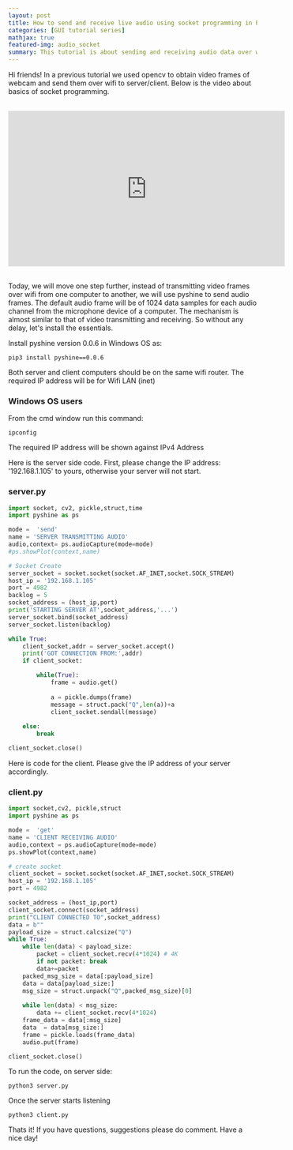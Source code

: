 ```yaml
---
layout: post
title: How to send and receive live audio using socket programming in Python
categories: [GUI tutorial series]
mathjax: true
featured-img: audio_socket
summary: This tutorial is about sending and receiving audio data over wifi between server and client.
---
```

Hi friends! In a previous tutorial we used opencv to obtain video frames of webcam and send them over wifi to server/client. Below is the video about basics of socket 
programming.

<br>
<div align="center">
<iframe width="560" height="315" src="https://www.youtube.com/embed/7-O7yeO3hNQ" frameborder="0" allow="accelerometer; autoplay; clipboard-write; encrypted-media; gyroscope; picture-in-picture" allowfullscreen>
</iframe>
</div>
<br>

Today, we will move one step further, instead of transmitting video frames over wifi from one computer to another, we will use pyshine to send audio frames. The
default audio frame will be of 1024 data samples for each audio channel from the microphone device of a computer. The mechanism is almost similar to that of video 
transmitting and receiving. So without any delay, let's install the essentials.

Install pyshine version 0.0.6 in Windows OS as:

```
pip3 install pyshine==0.0.6
```

Both server and client computers should be on the same wifi router. The required IP address will be for Wifi LAN (inet)

### Windows OS users

From the cmd window run this command:

```
ipconfig
```

The required IP address will be shown against IPv4 Address

Here is the server side code. First, please change the IP address: '192.168.1.105' to yours, otherwise your server will not start.


### server.py

```python
import socket, cv2, pickle,struct,time
import pyshine as ps

mode =  'send'
name = 'SERVER TRANSMITTING AUDIO'
audio,context= ps.audioCapture(mode=mode)
#ps.showPlot(context,name)

# Socket Create
server_socket = socket.socket(socket.AF_INET,socket.SOCK_STREAM)
host_ip = '192.168.1.105'
port = 4982
backlog = 5
socket_address = (host_ip,port)
print('STARTING SERVER AT',socket_address,'...')
server_socket.bind(socket_address)
server_socket.listen(backlog)

while True:
	client_socket,addr = server_socket.accept()
	print('GOT CONNECTION FROM:',addr)
	if client_socket:

		while(True):
			frame = audio.get()
			
			a = pickle.dumps(frame)
			message = struct.pack("Q",len(a))+a
			client_socket.sendall(message)
			
	else:
		break

client_socket.close()			

```
Here is code for the client. Please give the IP address of your server accordingly.

### client.py
```python
import socket,cv2, pickle,struct
import pyshine as ps

mode =  'get'
name = 'CLIENT RECEIVING AUDIO'
audio,context = ps.audioCapture(mode=mode)
ps.showPlot(context,name)

# create socket
client_socket = socket.socket(socket.AF_INET,socket.SOCK_STREAM)
host_ip = '192.168.1.105'
port = 4982

socket_address = (host_ip,port)
client_socket.connect(socket_address) 
print("CLIENT CONNECTED TO",socket_address)
data = b""
payload_size = struct.calcsize("Q")
while True:
	while len(data) < payload_size:
		packet = client_socket.recv(4*1024) # 4K
		if not packet: break
		data+=packet
	packed_msg_size = data[:payload_size]
	data = data[payload_size:]
	msg_size = struct.unpack("Q",packed_msg_size)[0]
	
	while len(data) < msg_size:
		data += client_socket.recv(4*1024)
	frame_data = data[:msg_size]
	data  = data[msg_size:]
	frame = pickle.loads(frame_data)
	audio.put(frame)

client_socket.close()


```
To run the code, on server side:
```
python3 server.py
```
Once the server starts listening

```
python3 client.py

```

Thats it! If you have questions, suggestions please do comment. Have a nice day!

